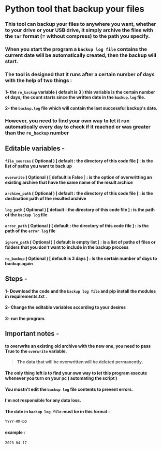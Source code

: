 #  Python tool that backup your files

### This tool can backup your files to anywhere you want, whether to your drive or your USB drive, it simply archive the files with the `tar` format __(= without compress)__ to the path you specify.

### When you start the program a ``backup log file`` contains the current date will be automatically created, then the backup will start. 

### The tool is designed that it runs after a certain number of days with the help of two things :

#### 1- the `re_backup` variable ( default is 3 ) this variable is the certain number of days; the count starts since the written date in the `backup.log` file.

#### 2- the `backup.log` file which will contain the last successful backup's date. 

### However, you need to find your own way to let it run automatically every day to check if it reached or was greater than the `re_backup` number

## Editable variables -

#### `file_sources` ( Optional ) [ default : the directory of this code file ] : is the list of paths you want to back up

#### `overwrite` ( Optional ) [ default is False ] : is the option of overwritting an existing archive that have the same name of the result archice

#### `archive_path` ( Optional ) [ default : the directory of this code file ] : is the destination path of the resulted archive

#### `log_path` ( Optional )  [ default : the directory of this code file ] : is the path of the `backup log` file

#### `error_path` ( Optional )  [ default : the directory of this code file ] : is the path of the `error log` file

#### `ignore_path` ( Optional ) [ default is empty list ] : is a list of paths of files or folders that you don't want to include in the backup process

#### `re_backup` ( Optional ) [ default is 3 days ] : Is the certain number of days to backup again


## Steps -

#### 1- Download the code and the `backup log file` and pip install the modules in requirements.txt .

#### 2- Change the editable variables according to your desires

#### 3- run the program.


## Important notes -

#### to overwrite an existing old archive with the new one, you need to pass True to the `overwrite` variable.

> **The data that will be overwritten will be deleted permanently.**

#### The only thing left is to find your own way to let this program execute whenever you turn on your pc ( automating the script )

#### You mustn't edit the `backup log` file contents to prevent errors.

#### I'm not responsible for any data loss.

#### The date in `backup log file` must be in this format :

 `YYYY-MM-DD`

#### example :

 `2023-04-17`
